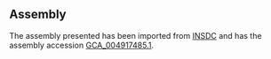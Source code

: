 
Assembly
--------

The assembly presented has been imported from 
[INSDC](http://www.insdc.org) and has the assembly accession
[GCA\_004917485.1](http://www.ebi.ac.uk/ena/data/view/GCA_004917485.1).

